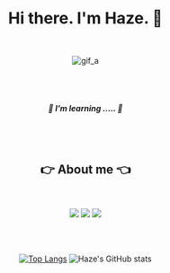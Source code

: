 <div align="center"> 
  
  <h1> Hi there. I'm Haze. 👋 </h1>
  <br/>

  ![gif_a](https://user-images.githubusercontent.com/87344625/136508461-6308c84c-9826-44a2-a523-f728ae51e253.gif)


  <br/><br/>

  
  ##### 🌱 I’m learning ..... :running:
  
  <br/><br/>
  
  ## :point_right: About me :point_left:
  
  <br/>
  
  <a href="mailto:skdml20022@gmail.com?subject=깃허브에서 보냅니다."><img src="https://img.shields.io/badge/Gmail-EA4335?style=flat-square&logo=Gmail&logoColor=white"/></a>
  <a href="https://www.instagram.com/hj_haze/" target="_blank"><img src="https://img.shields.io/badge/Instagram-E4405F?style=flat-square&logo=Instagram&logoColor=white"/></a>
  <a href="https://velog.io/@haze/" target="_blank"><img src="https://img.shields.io/badge/velog-20C997?style=flat-square&logo=Vimeo&logoColor=white"/></a>

  <br/><br/>
  
  [![Top Langs](https://github-readme-stats.vercel.app/api/top-langs/?username=anuraghazra&layout=compact)](https://github.com/Haze-S/github-readme-stats)
  ![Haze's GitHub stats](https://github-readme-stats.vercel.app/api?username=Haze-S&theme=buefy&show_icons=true)

</div>

